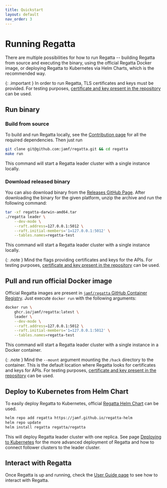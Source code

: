 ```yaml
---
title: Quickstart
layout: default
nav_order: 3
---
```


# Running Regatta

There are multiple possibilities for how to run Regatta -- building Regatta from source and executing the binary,
using the official Regatta Docker image, or deploying Regatta to Kubernetes via Helm Charts, which is the
recommended way.

{: .important }
In order to run Regatta, TLS certificates and keys must be provided. For testing purposes,
[certificate and key present in the repository](https://github.com/jamf/regatta/tree/cfc58f0205484b0c8a24c7cbcc0be8563b7cf6a5/hack)
can be used.

## Run binary

### Build from source

To build and run Regatta locally, see the [Contribution page](contributing.md) for all
the required dependencies. Then just run

```bash
git clone git@github.com:jamf/regatta.git && cd regatta
make run
```

This command will start a Regatta leader cluster with a single instance locally.

### Download released binary

You can also download binary from the [Releases GitHub Page](https://github.com/jamf/regatta/releases).
After downloading the binary for the given platform, unzip the archive and run the following command:

```bash
tar -xf regatta-darwin-amd64.tar
./regatta leader \
    --dev-mode \
    --raft.address=127.0.0.1:5012 \
    --raft.initial-members='1=127.0.0.1:5012' \
    --tables.names=regatta-test
```

This command will start a Regatta leader cluster with a single instance locally.

{: .note }
Mind the flags providing certificates and keys for the APIs. For testing purposes,
[certificate and key present in the repository](https://github.com/jamf/regatta/tree/cfc58f0205484b0c8a24c7cbcc0be8563b7cf6a5/hack)
can be used.

## Pull and run official Docker image

Official Regatta images are present in
[`jamf/regatta` GitHub Container Registry](https://github.com/jamf/regatta/pkgs/container/regatta).
Just execute `docker run` with the following arguments:

```bash
docker run \
    ghcr.io/jamf/regatta:latest \
    leader \
    --dev-mode \
    --raft.address=127.0.0.1:5012 \
    --raft.initial-members='1=127.0.0.1:5012' \
    --tables.names=regatta-test
```

This command will start a Regatta leader cluster with a single instance in a Docker container.

{: .note }
Mind the `--mount` argument mounting the `/hack` directory to the container. This is the default location
where Regatta looks for certificates and keys for APIs. For testing purposes,
[certificate and key present in the repository](https://github.com/jamf/regatta/tree/cfc58f0205484b0c8a24c7cbcc0be8563b7cf6a5/hack)
can be used.

## Deploy to Kubernetes from Helm Chart

To easily deploy Regatta to Kubernetes, official [Regatta Helm Chart](https://github.com/jamf/regatta-helm) can be used.

```bash
helm repo add regatta https://jamf.github.io/regatta-helm
helm repo update
helm install regatta regatta/regatta
```

This will deploy Regatta leader cluster with one replica. See page
[Deploying to Kubernetes](operations_guide/deploying_to_kubernetes.md) for the more advanced deployment
of Regatta and how to connect follower clusters to the leader cluster.

## Interact with Regatta

Once Regatta is up and running, check the [User Guide page](user_guide/index.md) to see how
to interact with Regatta.
